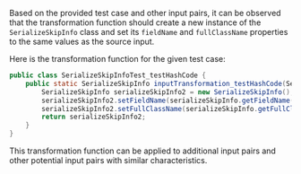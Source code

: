 Based on the provided test case and other input pairs, it can be observed that the transformation function should create a new instance of the `SerializeSkipInfo` class and set its `fieldName` and `fullClassName` properties to the same values as the source input.

Here is the transformation function for the given test case:

```java
public class SerializeSkipInfoTest_testHashCode {
    public static SerializeSkipInfo inputTransformation_testHashCode(SerializeSkipInfo serializeSkipInfo)  {
        SerializeSkipInfo serializeSkipInfo2 = new SerializeSkipInfo();
        serializeSkipInfo2.setFieldName(serializeSkipInfo.getFieldName());
        serializeSkipInfo2.setFullClassName(serializeSkipInfo.getFullClassName());
        return serializeSkipInfo2;
    }
}
```

This transformation function can be applied to additional input pairs and other potential input pairs with similar characteristics.